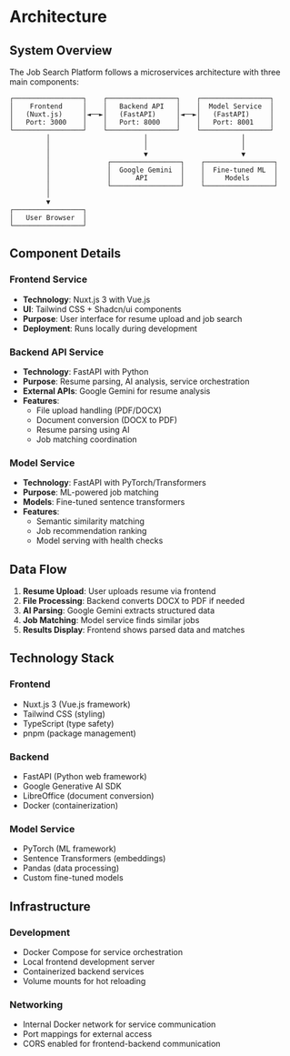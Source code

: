 # Architecture

## System Overview

The Job Search Platform follows a microservices architecture with three main components:

```
┌─────────────────┐    ┌─────────────────┐    ┌─────────────────┐
│    Frontend     │    │   Backend API   │    │  Model Service  │
│   (Nuxt.js)     │◄──►│   (FastAPI)     │◄──►│   (FastAPI)     │
│   Port: 3000    │    │   Port: 8000    │    │   Port: 8001    │
└─────────────────┘    └─────────────────┘    └─────────────────┘
         │                       │                       │
         │                       │                       │
         │                       ▼                       ▼
         │              ┌─────────────────┐    ┌─────────────────┐
         │              │  Google Gemini  │    │  Fine-tuned ML  │
         │              │      API        │    │     Models      │
         │              └─────────────────┘    └─────────────────┘
         │
         ▼
┌─────────────────┐
│   User Browser  │
└─────────────────┘
```

## Component Details

### Frontend Service
- **Technology**: Nuxt.js 3 with Vue.js
- **UI**: Tailwind CSS + Shadcn/ui components
- **Purpose**: User interface for resume upload and job search
- **Deployment**: Runs locally during development

### Backend API Service
- **Technology**: FastAPI with Python
- **Purpose**: Resume parsing, AI analysis, service orchestration  
- **External APIs**: Google Gemini for resume analysis
- **Features**:
  - File upload handling (PDF/DOCX)
  - Document conversion (DOCX to PDF)
  - Resume parsing using AI
  - Job matching coordination

### Model Service
- **Technology**: FastAPI with PyTorch/Transformers
- **Purpose**: ML-powered job matching
- **Models**: Fine-tuned sentence transformers
- **Features**:
  - Semantic similarity matching
  - Job recommendation ranking
  - Model serving with health checks

## Data Flow

1. **Resume Upload**: User uploads resume via frontend
2. **File Processing**: Backend converts DOCX to PDF if needed
3. **AI Parsing**: Google Gemini extracts structured data
4. **Job Matching**: Model service finds similar jobs
5. **Results Display**: Frontend shows parsed data and matches

## Technology Stack

### Frontend
- Nuxt.js 3 (Vue.js framework)
- Tailwind CSS (styling)
- TypeScript (type safety)
- pnpm (package management)

### Backend
- FastAPI (Python web framework)
- Google Generative AI SDK
- LibreOffice (document conversion)
- Docker (containerization)

### Model Service
- PyTorch (ML framework)
- Sentence Transformers (embeddings)
- Pandas (data processing)
- Custom fine-tuned models

## Infrastructure

### Development
- Docker Compose for service orchestration
- Local frontend development server
- Containerized backend services
- Volume mounts for hot reloading

### Networking
- Internal Docker network for service communication
- Port mappings for external access
- CORS enabled for frontend-backend communication 